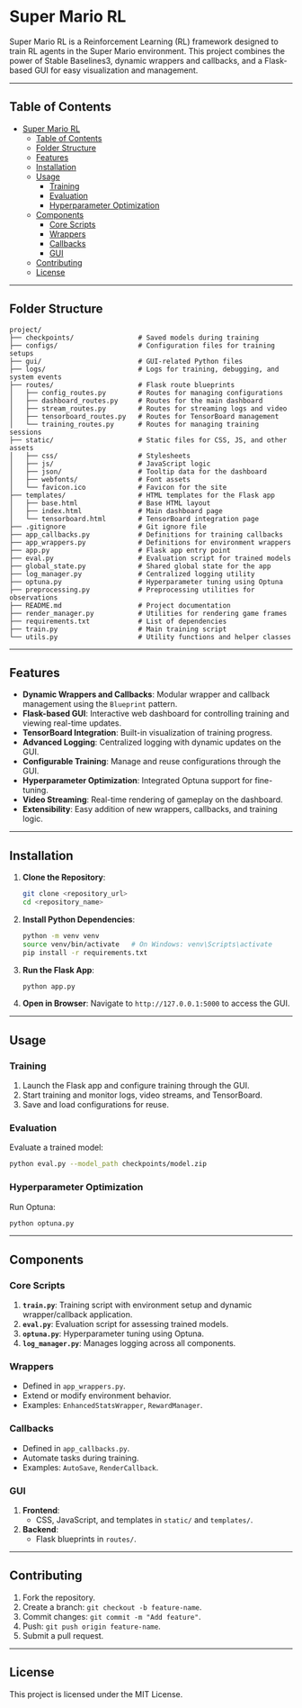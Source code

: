 # Super Mario RL

Super Mario RL is a Reinforcement Learning (RL) framework designed to train RL agents in the Super Mario environment. This project combines the power of Stable Baselines3, dynamic wrappers and callbacks, and a Flask-based GUI for easy visualization and management.

---

## Table of Contents

- [Super Mario RL](#super-mario-rl)
  - [Table of Contents](#table-of-contents)
  - [Folder Structure](#folder-structure)
  - [Features](#features)
  - [Installation](#installation)
  - [Usage](#usage)
    - [Training](#training)
    - [Evaluation](#evaluation)
    - [Hyperparameter Optimization](#hyperparameter-optimization)
  - [Components](#components)
    - [Core Scripts](#core-scripts)
    - [Wrappers](#wrappers)
    - [Callbacks](#callbacks)
    - [GUI](#gui)
  - [Contributing](#contributing)
  - [License](#license)

---

## Folder Structure

```
project/
├── checkpoints/                # Saved models during training
├── configs/                    # Configuration files for training setups
├── gui/                        # GUI-related Python files
├── logs/                       # Logs for training, debugging, and system events
├── routes/                     # Flask route blueprints
│   ├── config_routes.py        # Routes for managing configurations
│   ├── dashboard_routes.py     # Routes for the main dashboard
│   ├── stream_routes.py        # Routes for streaming logs and video
│   ├── tensorboard_routes.py   # Routes for TensorBoard management
│   └── training_routes.py      # Routes for managing training sessions
├── static/                     # Static files for CSS, JS, and other assets
│   ├── css/                    # Stylesheets
│   ├── js/                     # JavaScript logic
│   ├── json/                   # Tooltip data for the dashboard
│   ├── webfonts/               # Font assets
│   └── favicon.ico             # Favicon for the site
├── templates/                  # HTML templates for the Flask app
│   ├── base.html               # Base HTML layout
│   ├── index.html              # Main dashboard page
│   └── tensorboard.html        # TensorBoard integration page
├── .gitignore                  # Git ignore file
├── app_callbacks.py            # Definitions for training callbacks
├── app_wrappers.py             # Definitions for environment wrappers
├── app.py                      # Flask app entry point
├── eval.py                     # Evaluation script for trained models
├── global_state.py             # Shared global state for the app
├── log_manager.py              # Centralized logging utility
├── optuna.py                   # Hyperparameter tuning using Optuna
├── preprocessing.py            # Preprocessing utilities for observations
├── README.md                   # Project documentation
├── render_manager.py           # Utilities for rendering game frames
├── requirements.txt            # List of dependencies
├── train.py                    # Main training script
└── utils.py                    # Utility functions and helper classes
```

---

## Features

- **Dynamic Wrappers and Callbacks**: Modular wrapper and callback management using the `Blueprint` pattern.
- **Flask-based GUI**: Interactive web dashboard for controlling training and viewing real-time updates.
- **TensorBoard Integration**: Built-in visualization of training progress.
- **Advanced Logging**: Centralized logging with dynamic updates on the GUI.
- **Configurable Training**: Manage and reuse configurations through the GUI.
- **Hyperparameter Optimization**: Integrated Optuna support for fine-tuning.
- **Video Streaming**: Real-time rendering of gameplay on the dashboard.
- **Extensibility**: Easy addition of new wrappers, callbacks, and training logic.

---

## Installation

1. **Clone the Repository**:
   ```bash
   git clone <repository_url>
   cd <repository_name>
   ```

2. **Install Python Dependencies**:
   ```bash
   python -m venv venv
   source venv/bin/activate   # On Windows: venv\Scripts\activate
   pip install -r requirements.txt
   ```

3. **Run the Flask App**:
   ```bash
   python app.py
   ```

4. **Open in Browser**:
   Navigate to `http://127.0.0.1:5000` to access the GUI.

---

## Usage

### Training

1. Launch the Flask app and configure training through the GUI.
2. Start training and monitor logs, video streams, and TensorBoard.
3. Save and load configurations for reuse.

### Evaluation

Evaluate a trained model:
```bash
python eval.py --model_path checkpoints/model.zip
```

### Hyperparameter Optimization

Run Optuna:
```bash
python optuna.py
```

---

## Components

### Core Scripts

1. **`train.py`**: Training script with environment setup and dynamic wrapper/callback application.
2. **`eval.py`**: Evaluation script for assessing trained models.
3. **`optuna.py`**: Hyperparameter tuning using Optuna.
4. **`log_manager.py`**: Manages logging across all components.

### Wrappers

- Defined in `app_wrappers.py`.
- Extend or modify environment behavior.
- Examples: `EnhancedStatsWrapper`, `RewardManager`.

### Callbacks

- Defined in `app_callbacks.py`.
- Automate tasks during training.
- Examples: `AutoSave`, `RenderCallback`.

### GUI

1. **Frontend**:
   - CSS, JavaScript, and templates in `static/` and `templates/`.
2. **Backend**:
   - Flask blueprints in `routes/`.

---

## Contributing

1. Fork the repository.
2. Create a branch: `git checkout -b feature-name`.
3. Commit changes: `git commit -m "Add feature"`.
4. Push: `git push origin feature-name`.
5. Submit a pull request.

---

## License

This project is licensed under the MIT License.
```